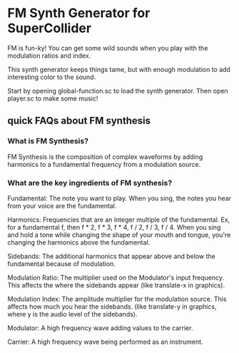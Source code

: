 # FM Synth Generator for SuperCollider

FM is fun-ky! You can get some wild sounds when you play with the modulation ratios and index.

This synth generator keeps things tame, but with enough modulation to add interesting color to the sound.

Start by opening global-function.sc to load the synth generator.
Then open player.sc to make some music!




## quick FAQs about FM synthesis

### What is FM Synthesis?

FM Synthesis is the composition of complex waveforms by adding harmonics to a fundamental frequency from a modulation source.


### What are the key ingredients of FM synthesis?


Fundamental:
The note you want to play. When you sing, the notes you hear from your voice are the fundamental.

Harmonics:
 Frequencies that are an integer multiple of the fundamental. Ex, for a fundamental f, then f * 2, f * 3, f * 4, f / 2, f / 3, f / 4. When you sing and hold a tone while changing the shape of your mouth and tongue, you're changing the harmonics above the fundamental.

Sidebands:
The additional harmonics that appear above and below the fundamental because of modulation.


Modulation Ratio:
The multiplier used on the Modulator's input frequency. This affects the where the sidebands appear
(like translate-x in graphics).

Modulation Index: The amplitude multiplier for the modulation source. This affects how much you hear the sidebands.
(like translate-y in graphics, where y is the audio level of the sidebands).

Modulator:
A high frequency wave adding values to the carrier.

Carrier:
A high frequency wave being performed as an instrument.
